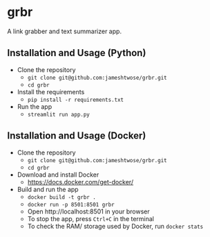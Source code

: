 # grbr
A link grabber and text summarizer app.

## Installation and Usage (Python)
- Clone the repository
  - `git clone git@github.com:jameshtwose/grbr.git`
  - `cd grbr`
- Install the requirements
  - `pip install -r requirements.txt`
- Run the app
  - `streamlit run app.py`

## Installation and Usage (Docker)
- Clone the repository
  - `git clone git@github.com:jameshtwose/grbr.git`
  - `cd grbr`
- Download and install Docker
  - https://docs.docker.com/get-docker/
- Build and run the app
  - `docker build -t grbr .`
  - `docker run -p 8501:8501 grbr`
  - Open http://localhost:8501 in your browser
  - To stop the app, press `Ctrl+C` in the terminal
  - To check the RAM/ storage used by Docker, run `docker stats`